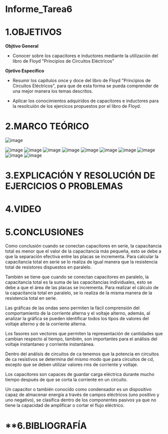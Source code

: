 # Informe_Tarea6
# **1.OBJETIVOS**

**Objtivo  General**

* Conocer sobre los capacitores e inductores mediante la utilización del libro de Floyd "Principios de Circuitos Eléctricos"
 
**Ojetivo Especifico**

* Resumir los capitulos once y doce del libro de Floyd "Principios de Circuitos Eléctricos", para que de esta forma se pueda comprender de una mejor manera los temas descritos.

* Aplicar los conocimientos adquiridos de capacitores e inductores para la resolcuión de los ejercicos propuestos por el libro de Floyd.

# **2.MARCO TEÓRICO**
![image](https://user-images.githubusercontent.com/105617383/178643220-168ef73e-dba2-41a5-ba37-d8535291927c.png)

![image](https://user-images.githubusercontent.com/105617383/178407374-22570a99-5d64-4c6c-82df-b1833ad9c4e1.png)
![image](https://user-images.githubusercontent.com/105617383/178407424-69c42860-818a-489b-bbb3-581f4fcac56f.png)
![image](https://user-images.githubusercontent.com/105617383/178407444-d2aabf44-62fb-4b57-9eb6-4559691e8065.png)
![image](https://user-images.githubusercontent.com/105617383/178407688-5453f2b5-dd61-4440-9789-8efbb16ec51f.png)
![image](https://user-images.githubusercontent.com/105617383/178407701-52f169c6-bc59-4fd9-8769-9e5cb9c167a1.png)
![image](https://user-images.githubusercontent.com/105617383/178407728-dad9761d-8961-4b84-8a14-7a2e48935eab.png)
![image](https://user-images.githubusercontent.com/105617383/178407734-07fe0cbd-be0e-4450-b4eb-cf410733c7da.png)
![image](https://user-images.githubusercontent.com/105617383/178407760-ac31475b-5212-41b9-8775-62e79d1df5af.png)
![image](https://user-images.githubusercontent.com/105617383/178407846-93a214d0-ee89-484c-aadf-396beca7d349.png)
![image](https://user-images.githubusercontent.com/105617383/178407886-17eb2e0d-fd08-4186-8a10-8db0d379ab82.png)

# **3.EXPLICACIÓN Y RESOLUCIÓN DE EJERCICIOS O PROBLEMAS**

# **4.VIDEO**

# **5.CONCLUSIONES**

Como conclusión cuando se conectan capacitores en serie, la capacitancia total es menor que el valor de la capacitancia más pequeña, esto se debe a que la separación efectiva entre las placas se incrementa. Para calcular la capacitancia total en serie se lo realiza de igual manera que la resistencia total de resistores dispuestos en paralelo.

También se tiene que cuando se conectan capacitores en paralelo, la capacitancia total es la suma de las capacitancias individuales, esto se debe a que el área de las placas se incrementa. Para realizar el cálculo de la capacitancia total en paralelo, se lo realiza de la misma manera de la resistencia total en serie.

Las gráficas de las ondas seno permiten la fácil comprensión del comportamiento de la corriente alterna y el voltaje alterno, además, al analizar la gráfica se pueden identificar todos los tipos de valores del voltaje alterno y de la corriente alterna.

Los fasores son vectores que permiten la representación de cantidades que cambian respecto al tiempo, también, son importantes para el análisis del voltaje instantaneo y corriente instantánea.

Dentro del análisis de circuitos de ca tenemos que la potencia en circuitos de ca resistivos se determina del mismo modo que para circuitos de cd, excepto que se deben utilizar valores rms de corriente y voltaje.

Los capacitores son capaces de guardar carga eléctrica durante mucho tiempo después de que se corta la corriente en un circuito.

Un capacitor o también conocido como condensador es un dispositivo capaz de almacenar energía a través de campos eléctricos (uno positivo y uno negativo), se clasifica dentro de los componentes pasivos ya que no tiene la capacidad de amplificar o cortar el flujo eléctrico.

# **6.BIBLIOGRAFÍA
